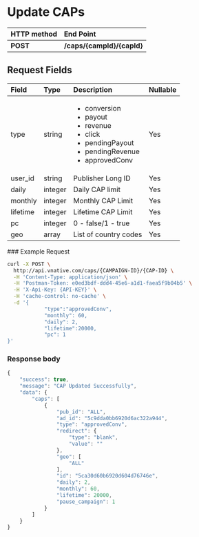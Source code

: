 # Update CAPs

| **HTTP method** | **End Point** |
| :--- | :--- |
| **POST** | **/caps/{campId}/{capId}** |

## Request Fields

<table>
  <thead>
    <tr>
      <th style="text-align:left">Field</th>
      <th style="text-align:left">Type</th>
      <th style="text-align:left">Description</th>
      <th style="text-align:left">Nullable</th>
    </tr>
  </thead>
  <tbody>
    <tr>
      <td style="text-align:left">type</td>
      <td style="text-align:left">string</td>
      <td style="text-align:left">
        <ul>
          <li>conversion</li>
          <li>payout</li>
          <li>revenue</li>
          <li>click</li>
          <li>pendingPayout</li>
          <li>pendingRevenue</li>
          <li>approvedConv</li>
        </ul>
      </td>
      <td style="text-align:left">Yes</td>
    </tr>
    <tr>
      <td style="text-align:left">user_id</td>
      <td style="text-align:left">string</td>
      <td style="text-align:left">Publisher Long ID</td>
      <td style="text-align:left">Yes</td>
    </tr>
    <tr>
      <td style="text-align:left">daily</td>
      <td style="text-align:left">integer</td>
      <td style="text-align:left">Daily CAP limit</td>
      <td style="text-align:left">Yes</td>
    </tr>
    <tr>
      <td style="text-align:left">monthly</td>
      <td style="text-align:left">integer</td>
      <td style="text-align:left">Monthly CAP Limit</td>
      <td style="text-align:left">Yes</td>
    </tr>
    <tr>
      <td style="text-align:left">lifetime</td>
      <td style="text-align:left">integer</td>
      <td style="text-align:left">Lifetime CAP Limit</td>
      <td style="text-align:left">Yes</td>
    </tr>
    <tr>
      <td style="text-align:left">pc</td>
      <td style="text-align:left">integer</td>
      <td style="text-align:left">0 - false/1 - true</td>
      <td style="text-align:left">Yes</td>
    </tr>
    <tr>
      <td style="text-align:left">geo</td>
      <td style="text-align:left">array</td>
      <td style="text-align:left">List of country codes</td>
      <td style="text-align:left">Yes</td>
    </tr>
  </tbody>
</table>### Example Request

```bash
curl -X POST \
  http://api.vnative.com/caps/{CAMPAIGN-ID}/{CAP-ID} \
  -H 'Content-Type: application/json' \
  -H 'Postman-Token: e0ed3bdf-ddd4-45e6-a1d1-faea5f9b04b5' \
  -H 'X-Api-Key: {API-KEY}' \
  -H 'cache-control: no-cache' \
  -d '{
			"type":"approvedConv",
			"monthly": 60,
			"daily": 2,
			"lifetime":20000,
			"pc": 1
}'
```

### **Response body**

```javascript
{
    "success": true,
    "message": "CAP Updated Successfully",
    "data": {
        "caps": [
            {
                "pub_id": "ALL",
                "ad_id": "5c9dda0bb6920d6ac322a944",
                "type": "approvedConv",
                "redirect": {
                    "type": "blank",
                    "value": ""
                },
                "geo": [
                    "ALL"
                ],
                "id": "5ca30d60b6920d604d76746e",
                "daily": 2,
                "monthly": 60,
                "lifetime": 20000,
                "pause_campaign": 1
            }
        ]
    }
}
```


